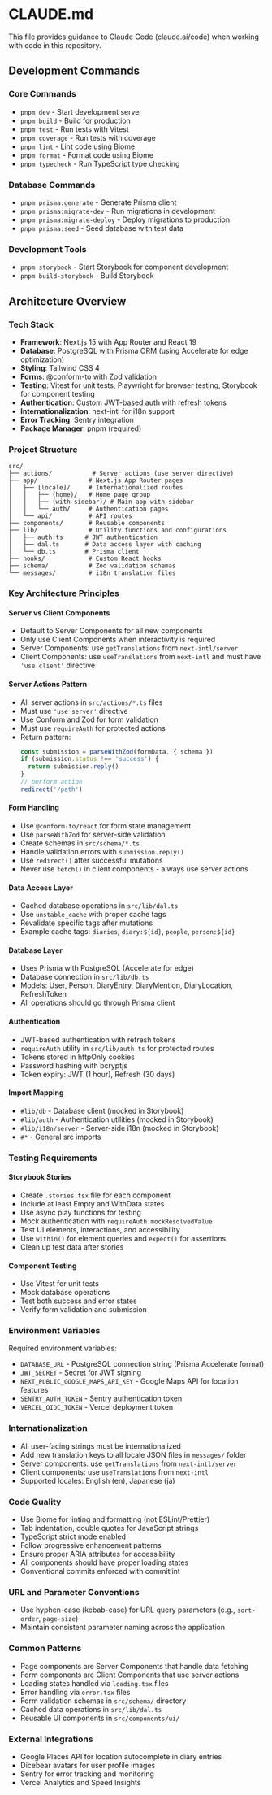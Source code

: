 # CLAUDE.md

This file provides guidance to Claude Code (claude.ai/code) when working with code in this repository.

## Development Commands

### Core Commands
- `pnpm dev` - Start development server
- `pnpm build` - Build for production
- `pnpm test` - Run tests with Vitest
- `pnpm coverage` - Run tests with coverage
- `pnpm lint` - Lint code using Biome
- `pnpm format` - Format code using Biome
- `pnpm typecheck` - Run TypeScript type checking

### Database Commands
- `pnpm prisma:generate` - Generate Prisma client
- `pnpm prisma:migrate-dev` - Run migrations in development
- `pnpm prisma:migrate-deploy` - Deploy migrations to production
- `pnpm prisma:seed` - Seed database with test data

### Development Tools
- `pnpm storybook` - Start Storybook for component development
- `pnpm build-storybook` - Build Storybook

## Architecture Overview

### Tech Stack
- **Framework**: Next.js 15 with App Router and React 19
- **Database**: PostgreSQL with Prisma ORM (using Accelerate for edge optimization)
- **Styling**: Tailwind CSS 4
- **Forms**: @conform-to with Zod validation
- **Testing**: Vitest for unit tests, Playwright for browser testing, Storybook for component testing
- **Authentication**: Custom JWT-based auth with refresh tokens
- **Internationalization**: next-intl for i18n support
- **Error Tracking**: Sentry integration
- **Package Manager**: pnpm (required)

### Project Structure
```
src/
├── actions/           # Server actions (use server directive)
├── app/              # Next.js App Router pages
│   ├── [locale]/     # Internationalized routes
│   │   ├── (home)/   # Home page group
│   │   ├── (with-sidebar)/ # Main app with sidebar
│   │   └── auth/     # Authentication pages
│   └── api/          # API routes
├── components/       # Reusable components
├── lib/              # Utility functions and configurations
│   ├── auth.ts      # JWT authentication
│   ├── dal.ts       # Data access layer with caching
│   └── db.ts        # Prisma client
├── hooks/            # Custom React hooks
├── schema/           # Zod validation schemas
└── messages/         # i18n translation files
```

### Key Architecture Principles

#### Server vs Client Components
- Default to Server Components for all new components
- Only use Client Components when interactivity is required
- Server Components: use `getTranslations` from `next-intl/server`
- Client Components: use `useTranslations` from `next-intl` and must have `'use client'` directive

#### Server Actions Pattern
- All server actions in `src/actions/*.ts` files
- Must use `'use server'` directive
- Use Conform and Zod for form validation
- Must use `requireAuth` for protected actions
- Return pattern:
  ```typescript
  const submission = parseWithZod(formData, { schema })
  if (submission.status !== 'success') {
    return submission.reply()
  }
  // perform action
  redirect('/path')
  ```

#### Form Handling
- Use `@conform-to/react` for form state management
- Use `parseWithZod` for server-side validation
- Create schemas in `src/schema/*.ts`
- Handle validation errors with `submission.reply()`
- Use `redirect()` after successful mutations
- Never use `fetch()` in client components - always use server actions

#### Data Access Layer
- Cached database operations in `src/lib/dal.ts`
- Use `unstable_cache` with proper cache tags
- Revalidate specific tags after mutations
- Example cache tags: `diaries`, `diary:${id}`, `people`, `person:${id}`

#### Database Layer
- Uses Prisma with PostgreSQL (Accelerate for edge)
- Database connection in `src/lib/db.ts`
- Models: User, Person, DiaryEntry, DiaryMention, DiaryLocation, RefreshToken
- All operations should go through Prisma client

#### Authentication
- JWT-based authentication with refresh tokens
- `requireAuth` utility in `src/lib/auth.ts` for protected routes
- Tokens stored in httpOnly cookies
- Password hashing with bcryptjs
- Token expiry: JWT (1 hour), Refresh (30 days)

#### Import Mapping
- `#lib/db` - Database client (mocked in Storybook)
- `#lib/auth` - Authentication utilities (mocked in Storybook)
- `#lib/i18n/server` - Server-side i18n (mocked in Storybook)
- `#*` - General src imports

### Testing Requirements

#### Storybook Stories
- Create `.stories.tsx` file for each component
- Include at least Empty and WithData states
- Use async play functions for testing
- Mock authentication with `requireAuth.mockResolvedValue`
- Test UI elements, interactions, and accessibility
- Use `within()` for element queries and `expect()` for assertions
- Clean up test data after stories

#### Component Testing
- Use Vitest for unit tests
- Mock database operations
- Test both success and error states
- Verify form validation and submission

### Environment Variables
Required environment variables:
- `DATABASE_URL` - PostgreSQL connection string (Prisma Accelerate format)
- `JWT_SECRET` - Secret for JWT signing
- `NEXT_PUBLIC_GOOGLE_MAPS_API_KEY` - Google Maps API for location features
- `SENTRY_AUTH_TOKEN` - Sentry authentication token
- `VERCEL_OIDC_TOKEN` - Vercel deployment token

### Internationalization
- All user-facing strings must be internationalized
- Add new translation keys to all locale JSON files in `messages/` folder
- Server components: use `getTranslations` from `next-intl/server`
- Client components: use `useTranslations` from `next-intl`
- Supported locales: English (en), Japanese (ja)

### Code Quality
- Use Biome for linting and formatting (not ESLint/Prettier)
- Tab indentation, double quotes for JavaScript strings
- TypeScript strict mode enabled
- Follow progressive enhancement patterns
- Ensure proper ARIA attributes for accessibility
- All components should have proper loading states
- Conventional commits enforced with commitlint

### URL and Parameter Conventions
- Use hyphen-case (kebab-case) for URL query parameters (e.g., `sort-order`, `page-size`)
- Maintain consistent parameter naming across the application

### Common Patterns
- Page components are Server Components that handle data fetching
- Form components are Client Components that use server actions
- Loading states handled via `loading.tsx` files
- Error handling via `error.tsx` files
- Form validation schemas in `src/schema/` directory
- Cached data operations in `src/lib/dal.ts`
- Reusable UI components in `src/components/ui/`

### External Integrations
- Google Places API for location autocomplete in diary entries
- Dicebear avatars for user profile images
- Sentry for error tracking and monitoring
- Vercel Analytics and Speed Insights